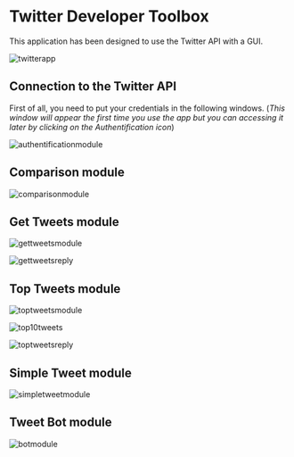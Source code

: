 # Twitter Developer Toolbox

This application has been designed to use the Twitter API with a GUI.

![twitterapp](/readme_img/Twitter_App.png)

## Connection to the Twitter API

First of all, you need to put your credentials in the following windows. (*This window will appear the first time you use the app but you can accessing it later by clicking on the Authentification icon*) 

![authentificationmodule](/readme_img/Authentification_Module.png)

## Comparison module

![comparisonmodule](/readme_img/Comparison_Module.png)

## Get Tweets module

![gettweetsmodule](/readme_img/GetTweets_Module.png)

![gettweetsreply](/readme_img/GetTweets_Reply.png)

## Top Tweets module

![toptweetsmodule](/readme_img/TopTweets_Module.png)

![top10tweets](/readme_img/Top10Tweets.png)

![toptweetsreply](/readme_img/TopTweets_Reply.png)

## Simple Tweet module

![simpletweetmodule](/readme_img/SimpleTweetModule.png)

## Tweet Bot module

![botmodule](/readme_img/Bot_Module.png)
